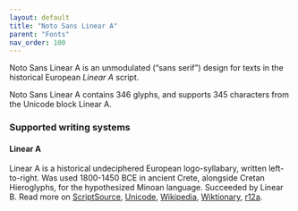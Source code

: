 ```yaml
---
layout: default
title: "Noto Sans Linear A"
parent: "Fonts"
nav_order: 100
---
```

Noto Sans Linear A is an unmodulated (“sans serif”) design for texts in the historical European _Linear A_ script. 

Noto Sans Linear A contains 346 glyphs, and supports 345 characters from the Unicode block Linear A.


### Supported writing systems


#### Linear A

Linear A is a historical undeciphered European logo-syllabary, written left-to-right. Was used 1800-1450 BCE in ancient Crete, alongside Cretan Hieroglyphs, for the hypothesized Minoan language. Succeeded by Linear B. Read more on [ScriptSource](https://scriptsource.org/scr/Lina), [Unicode](https://www.unicode.org/versions/Unicode13.0.0/ch08.pdf#G27575), [Wikipedia](https://en.wikipedia.org/wiki/ISO_15924:Lina), [Wiktionary](https://en.wiktionary.org/wiki/Category:Linear_A_script), [r12a](https://r12a.github.io/scripts/links?iso=Lina).

